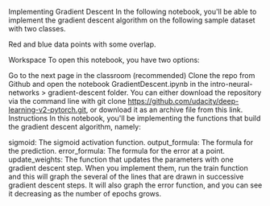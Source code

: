 Implementing Gradient Descent
In the following notebook, you'll be able to implement the gradient descent algorithm on the following sample dataset with two classes.


Red and blue data points with some overlap.

Workspace
To open this notebook, you have two options:

Go to the next page in the classroom (recommended)
Clone the repo from Github and open the notebook GradientDescent.ipynb in the intro-neural-networks > gradient-descent folder. You can either download the repository via the command line with git clone https://github.com/udacity/deep-learning-v2-pytorch.git, or download it as an archive file from this link.
Instructions
In this notebook, you'll be implementing the functions that build the gradient descent algorithm, namely:

sigmoid: The sigmoid activation function.
output_formula: The formula for the prediction.
error_formula: The formula for the error at a point.
update_weights: The function that updates the parameters with one gradient descent step.
When you implement them, run the train function and this will graph the several of the lines that are drawn in successive gradient descent steps. It will also graph the error function, and you can see it decreasing as the number of epochs grows.
